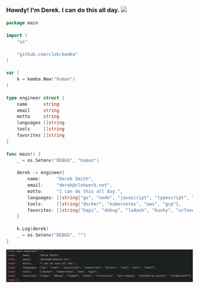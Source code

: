 <!--
**clok/clok** is a ✨ _special_ ✨ repository because its `README.md` (this file) appears on your GitHub profile.

Here are some ideas to get you started:

- 🔭 I’m currently working on ...
- 🌱 I’m currently learning ...
- 👯 I’m looking to collaborate on ...
- 🤔 I’m looking for help with ...
- 💬 Ask me about ...
- 📫 How to reach me: ...
- 😄 Pronouns: ...
- ⚡ Fun fact: ...
-->

### Howdy! I'm Derek. I can do this all day. <img src="https://cdn.discordapp.com/emojis/778638806877732894.gif" width="25px">


```go
package main

import (
	"os"

	"github.com/clok/kemba"
)

var (
	k = kemba.New("human")
)

type engineer struct {
	name      string
	email     string
	motto     string
	languages []string
	tools     []string
	favorites []string
}

func main() {
	_ = os.Setenv("DEBUG", "human")

	derek := engineer{
		name:      "Derek Smith",
		email:     "derek@clokwork.net",
		motto:     "I can do this all day.",
		languages: []string{"go", "node", "javascript", "typescript", "python", "ruby", "perl", "bash"},
		tools:     []string{"docker", "kubernetes", "aws", "gcp"},
		favorites: []string{"hapi", "debug", "lodash", "husky", "urfave/cli", "git-chglog", "jedib0t/go-pretty", "r3labs/diff"},
	}

	k.Log(derek)
	_ = os.Setenv("DEBUG", "")
}
```

<img src="https://github.com/clok/clok/blob/main/code-debug.png?raw=true"/>
